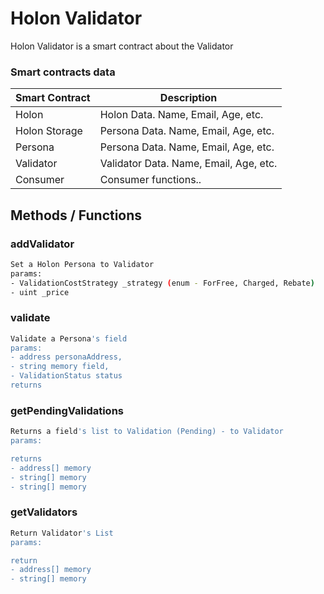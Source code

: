 # Holon Validator

Holon Validator is a smart contract about the Validator

### Smart contracts data
| Smart Contract| Description | 
| ------ | ------ | 
| Holon | Holon Data. Name, Email, Age, etc. | 
| Holon Storage | Persona Data. Name, Email, Age, etc. | 
| Persona | Persona Data. Name, Email, Age, etc. |  
| Validator | Validator Data. Name, Email, Age, etc. | 
| Consumer | Consumer functions.. |  

## Methods / Functions
### addValidator
```sh
Set a Holon Persona to Validator
params:
- ValidationCostStrategy _strategy (enum - ForFree, Charged, Rebate)
- uint _price
```
### validate
```sh
Validate a Persona's field
params:
- address personaAddress,
- string memory field,
- ValidationStatus status
returns
```
### getPendingValidations
```sh
Returns a field's list to Validation (Pending) - to Validator
params:

returns
- address[] memory
- string[] memory
- string[] memory
```
### getValidators
```sh
Return Validator's List
params:

return
- address[] memory
- string[] memory
```

